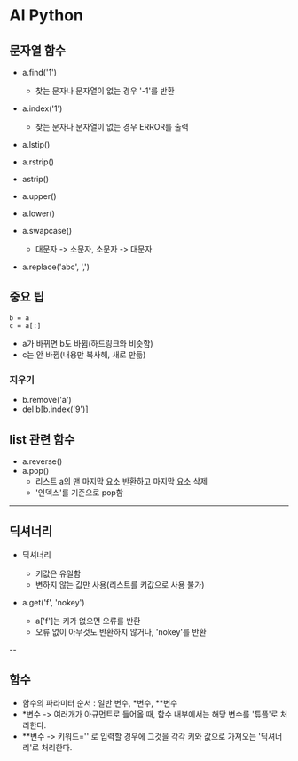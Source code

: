 # AI Python

## 문자열 함수
* a.find('1')
	- 찾는 문자나 문자열이 없는 경우 '-1'를 반환
* a.index('1')
	- 찾는 문자나 문자열이 없는 경우 ERROR를 출력

* a.lstip()
* a.rstrip()
* astrip()

* a.upper()
* a.lower()
* a.swapcase()
	- 대문자 -> 소문자, 소문자 -> 대문자

* a.replace('abc', ',') 

## 중요 팁
```
b = a
c = a[:]
```
* a가 바뀌면 b도 바뀜(하드링크와 비슷함)
* c는 안 바뀜(내용만 복사해, 새로 만듦)

### 지우기
* b.remove('a')
* del b[b.index('9')]

## list 관련 함수
* a.reverse()
* a.pop()
	- 리스트 a의 맨 마지막 요소 반환하고 마지막 요소 삭제
	- '인덱스'를 기준으로 pop함

---
## 딕셔너리
* 딕셔너리
	- 키값은 유일함
	- 변하지 않는 값만 사용(리스트를 키값으로 사용 불가)
	
* a.get('f', 'nokey')
	- a['f']는 키가 없으면 오류를 반환
	- 오류 없이 아무것도 반환하지 않거나, 'nokey'를 반환

--
## 함수
* 함수의 파라미터 순서 : 일반 변수, *변수, **변수
* *변수 -> 여러개가 아규먼트로 들어올 때, 함수 내부에서는 해당 변수를 '튜플'로 처리한다.
* **변수 -> 키워드='' 로 입력할 경우에 그것을 각각 키와 값으로 가져오는 '딕셔너리'로 처리한다.

